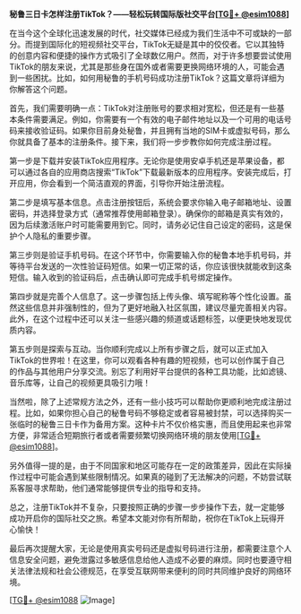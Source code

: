 **秘鲁三日卡怎样注册TikTok？——轻松玩转国际版社交平台[[TG💪+ @esim1088](https://t.me/s/esim1088)]**

在当今这个全球化迅速发展的时代，社交媒体已经成为我们生活中不可或缺的一部分。而提到国际化的短视频社交平台，TikTok无疑是其中的佼佼者。它以其独特的创意内容和便捷的操作方式吸引了全球数亿用户。然而，对于许多想要尝试使用TikTok的朋友来说，尤其是那些身在国外或者需要更换网络环境的人，可能会遇到一些困扰。比如，如何用秘鲁的手机号码成功注册TikTok？这篇文章将详细为你解答这个问题。

首先，我们需要明确一点：TikTok对注册账号的要求相对宽松，但还是有一些基本条件需要满足。例如，你需要有一个有效的电子邮件地址以及一个可用的电话号码来接收验证码。如果你目前身处秘鲁，并且拥有当地的SIM卡或虚拟号码，那么你就具备了基本的注册条件。接下来，我们将一步步教你如何完成注册过程。

第一步是下载并安装TikTok应用程序。无论你是使用安卓手机还是苹果设备，都可以通过各自的应用商店搜索“TikTok”下载最新版本的应用程序。安装完成后，打开应用，你会看到一个简洁直观的界面，引导你开始注册流程。

第二步是填写基本信息。点击注册按钮后，系统会要求你输入电子邮箱地址、设置密码，并选择登录方式（通常推荐使用邮箱登录）。确保你的邮箱是真实有效的，因为后续激活账户时可能需要用到它。同时，请务必记住自己设定的密码，这是保护个人隐私的重要步骤。

第三步则是验证手机号码。在这个环节中，你需要输入你的秘鲁本地手机号码，并等待平台发送的一次性验证码短信。如果一切正常的话，你应该很快就能收到这条短信。输入收到的验证码后，点击确认即可完成手机号绑定操作。

第四步就是完善个人信息了。这一步骤包括上传头像、填写昵称等个性化设置。虽然这些信息并非强制性的，但为了更好地融入社区氛围，建议尽量完善相关内容。此外，在这个过程中还可以关注一些感兴趣的频道或话题标签，以便更快地发现优质内容。

第五步则是探索与互动。当你顺利完成以上所有步骤之后，就可以正式加入TikTok的世界啦！在这里，你可以观看各种有趣的短视频，也可以创作属于自己的作品与其他用户分享交流。别忘了利用好平台提供的各种工具功能，比如滤镜、音乐库等，让自己的视频更具吸引力哦！

当然啦，除了上述常规方法之外，还有一些小技巧可以帮助你更顺利地完成注册过程。比如，如果你担心自己的秘鲁号码不够稳定或者容易被封禁，可以选择购买一张临时的秘鲁三日卡作为备用方案。这种卡片不仅价格实惠，而且使用起来也非常方便，非常适合短期旅行者或者需要频繁切换网络环境的朋友使用[[TG💪+ @esim1088](https://t.me/s/esim1088)]。

另外值得一提的是，由于不同国家和地区可能存在一定的政策差异，因此在实际操作过程中可能会遇到某些限制情况。如果真的碰到了无法解决的问题，不妨尝试联系客服寻求帮助，他们通常能够提供专业的指导和支持。

总之，注册TikTok并不复杂，只要按照正确的步骤一步步操作下去，就一定能够成功开启你的国际社交之旅。希望本文能对你有所帮助，祝你在TikTok上玩得开心愉快！

最后再次提醒大家，无论是使用真实号码还是虚拟号码进行注册，都需要注意个人信息安全问题，避免泄露过多敏感信息给他人造成不必要的麻烦。同时也要遵守相关法律法规和社会公德规范，在享受互联网带来便利的同时共同维护良好的网络环境。

[[TG💪+ @esim1088](https://t.me/s/esim1088) ![Image](https://i.postimg.cc/4NQfJmqS/Snipaste-2025-05-13-00-14-12.png)]